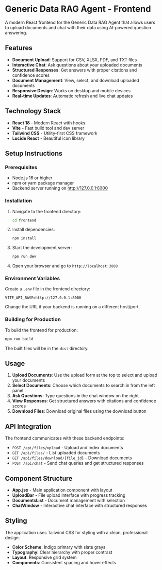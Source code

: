 # Generic Data RAG Agent - Frontend

A modern React frontend for the Generic Data RAG Agent that allows users to upload documents and chat with their data using AI-powered question answering.

## Features

- **Document Upload**: Support for CSV, XLSX, PDF, and TXT files
- **Interactive Chat**: Ask questions about your uploaded documents
- **Structured Responses**: Get answers with proper citations and confidence scores
- **Document Management**: View, select, and download uploaded documents
- **Responsive Design**: Works on desktop and mobile devices
- **Real-time Updates**: Automatic refresh and live chat updates

## Technology Stack

- **React 18** - Modern React with hooks
- **Vite** - Fast build tool and dev server
- **Tailwind CSS** - Utility-first CSS framework
- **Lucide React** - Beautiful icon library

## Setup Instructions

### Prerequisites

- Node.js 16 or higher
- npm or yarn package manager
- Backend server running on http://127.0.0.1:8000

### Installation

1. Navigate to the frontend directory:
   ```bash
   cd frontend
   ```

2. Install dependencies:
   ```bash
   npm install
   ```

3. Start the development server:
   ```bash
   npm run dev
   ```

4. Open your browser and go to `http://localhost:3000`

### Environment Variables

Create a `.env` file in the frontend directory:

```
VITE_API_BASE=http://127.0.0.1:8000
```

Change the URL if your backend is running on a different host/port.

### Building for Production

To build the frontend for production:

```bash
npm run build
```

The built files will be in the `dist` directory.

## Usage

1. **Upload Documents**: Use the upload form at the top to select and upload your documents
2. **Select Documents**: Choose which documents to search in from the left panel
3. **Ask Questions**: Type questions in the chat window on the right
4. **View Responses**: Get structured answers with citations and confidence scores
5. **Download Files**: Download original files using the download button

## API Integration

The frontend communicates with these backend endpoints:

- `POST /api/files/upload` - Upload and index documents
- `GET /api/files/` - List uploaded documents
- `GET /api/files/download/{file_id}` - Download documents
- `POST /api/chat` - Send chat queries and get structured responses

## Component Structure

- **App.jsx** - Main application component with layout
- **UploadBar** - File upload interface with progress tracking
- **DocumentsList** - Document management with selection
- **ChatWindow** - Interactive chat interface with structured responses

## Styling

The application uses Tailwind CSS for styling with a clean, professional design:

- **Color Scheme**: Indigo primary with slate grays
- **Typography**: Clear hierarchy with proper contrast
- **Layout**: Responsive grid system
- **Components**: Consistent spacing and hover effects